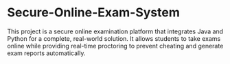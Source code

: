 # Secure-Online-Exam-System
This project is a secure online examination platform that integrates Java and Python for a complete, real-world solution. It allows students to take exams online while providing real-time proctoring to prevent cheating and generate exam reports automatically.
